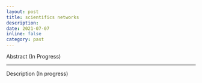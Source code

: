 ```yaml
---
layout: post
title: scientifics networks
description: 
date: 2021-07-07
inline: false
category: past
---
```


Abstract (In Progress)

***

Description (In progress)
